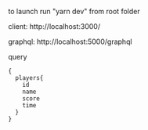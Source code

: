 
to launch run "yarn dev" from root folder

client:
http://localhost:3000/

graphql:
http://localhost:5000/graphql

query
```
{
  players{
    id
    name
    score
    time
  }
}
```

